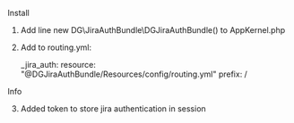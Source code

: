 Install

1. Add line new DG\JiraAuthBundle\DGJiraAuthBundle() to AppKernel.php

2. Add to routing.yml:

    _jira_auth:
        resource: "@DGJiraAuthBundle/Resources/config/routing.yml"
        prefix:   /


Info

3. Added token to store jira authentication in session
